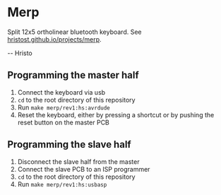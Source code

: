 Merp
=======

Split 12x5 ortholinear bluetooth keyboard. See [hristost.github.io/projects/merp](hristost.github.io/projects/merp).

-- Hristo

## Programming the master half
1. Connect the keyboard via usb
2. `cd` to the root directory of this repository
3. Run `make merp/rev1:hs:avrdude`
4. Reset the keyboard, either by pressing a shortcut or by pushing the reset button on the master PCB

## Programming the slave half
1. Disconnect the slave half from the master
2. Connect the slave PCB to an ISP programmer
3. `cd` to the root directory of this repository
4. Run `make merp/rev1:hs:usbasp`
